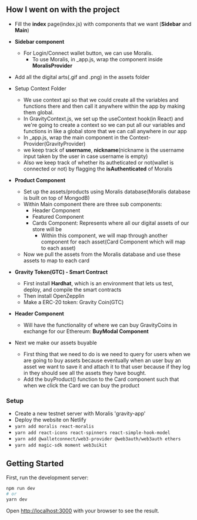 ## How I went on with the project

- Fill the <b>index</b> page(index.js) with components that we want (<b>Sidebar</b> and <b>Main</b>)
- <b> Sidebar component </b>
  - For Login/Connect wallet button, we can use Moralis.
    - To use Moralis, in _app.js, wrap the component inside <b>MoralisProvider</b>
- Add all the digital arts(.gif and .png) in the assets folder
- Setup Context Folder
  - We use context api so that we could create all the variables and functions there and then call it anywhere within the app by making them global.
  - In GravityContext.js, we set up the useContext hook(in React) and we're going to create a context so we can put all our variables and functions in like a global store that we can call anywhere in our app
  - In _app.js, wrap the main component in the Context-Provider(GravityProvider)
  - we keep track of <b>username</b>, <b>nickname</b>(nickname is the username input taken by the user in case username is empty)
  - Also we keep track of whether its autheticated or not(wallet is connected or not) by flagging the <b>isAuthenticated</b> of Moralis

- <b>Product Component</b>
  - Set up the assets/products using Moralis database(Moralis database is built on top of MongodB)
  - Within Main component there are three sub components:
    - Header Component
    - Featured Component
    - Cards Component: Represents where all our digital assets of our store will be
      - Within this component, we will map through another component for each asset(Card Component which will map to each asset)
  - Now we pull the assets from the Moralis database and use these assets to map to each card

- <b> Gravity Token(GTC) - Smart Contract</b>
  - First install <b>Hardhat</b>, which is an environment that lets us test, deploy, and compile the smart contracts
  - Then install OpenZepplin
  - Make a ERC-20 token: Gravity Coin(GTC)

- <b>Header Component </b>
  - Will have the functionality of where we can buy GravityCoins in exchange for our Ethereum: <b>BuyModal Component</b>

- Next we make our assets buyable
  - First thing that we need to do is we need to query for users when we are going to buy assets because eventually when an user buy an asset we want to save it and attach it to that user because if they log in they should see all the assets they have bought.
  - Add the buyProduct() function to the Card component such that when we click the Card we can buy the product

### Setup

- Create a new testnet server with Moralis 'gravity-app'
- Deploy the website on Netlify
- `yarn add moralis react-moralis`
- `yarn add react-icons react-spinners react-simple-hook-model`
- `yarn add @walletconnect/web3-provider @web3auth/web3auth ethers`
- `yarn add magic-sdk moment web3uikit`

## Getting Started

First, run the development server:

```bash
npm run dev
# or
yarn dev
```

Open [http://localhost:3000](http://localhost:3000) with your browser to see the result.
